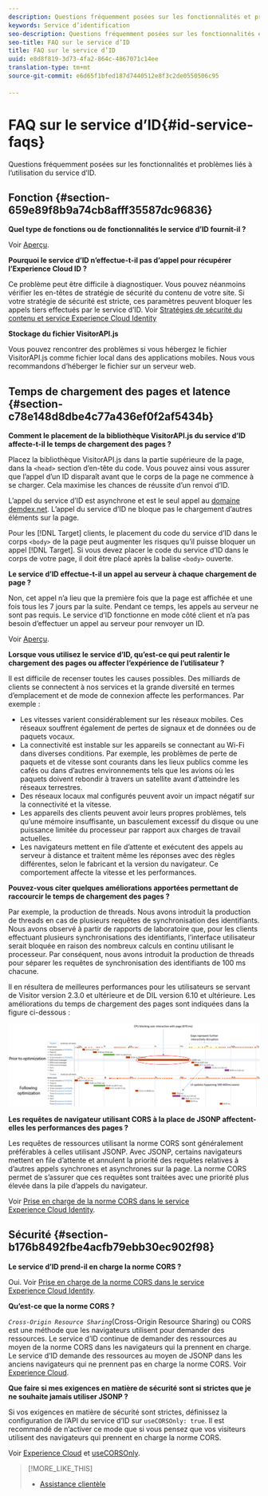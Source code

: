 ```yaml
---
description: Questions fréquemment posées sur les fonctionnalités et problèmes liés à l’utilisation du service d’ID.
keywords: Service d’identification
seo-description: Questions fréquemment posées sur les fonctionnalités et problèmes liés à l’utilisation du service d’ID.
seo-title: FAQ sur le service d’ID
title: FAQ sur le service d’ID
uuid: e8d8f819-3d73-4fa2-864c-4867071c14ee
translation-type: tm+mt
source-git-commit: e6d65f1bfed187d7440512e8f3c2de0550506c95

---
```



# FAQ sur le service d’ID{#id-service-faqs}

Questions fréquemment posées sur les fonctionnalités et problèmes liés à l’utilisation du service d’ID.

## Fonction {#section-659e89f8b9a74cb8afff35587dc96836}

**Quel type de fonctions ou de fonctionnalités le service d’ID fournit-il ?**

Voir [Aperçu](../introduction/overview.md).

**Pourquoi le service d’ID n’effectue-t-il pas d’appel pour récupérer l’Experience Cloud ID ?**

Ce problème peut être difficile à diagnostiquer. Vous pouvez néanmoins vérifier les en-têtes de stratégie de sécurité du contenu de votre site. Si votre stratégie de sécurité est stricte, ces paramètres peuvent bloquer les appels tiers effectués par le service d’ID. Voir [Stratégies de sécurité du contenu et service Experience Cloud Identity](../reference/csp.md#concept-968c423a7392479db0a0d821ae9783e3)

**Stockage du fichier VisitorAPI.js**

Vous pouvez rencontrer des problèmes si vous hébergez le fichier VisitorAPI.js comme fichier local dans des applications mobiles. Nous vous recommandons d’héberger le fichier sur un serveur web.

## Temps de chargement des pages et latence {#section-c78e148d8dbe4c77a436ef0f2af5434b}

**Comment le placement de la bibliothèque VisitorAPI.js du service d’ID affecte-t-il le temps de chargement des pages ?**

Placez la bibliothèque VisitorAPI.js dans la partie supérieure de la page, dans la `<head>` section d’en-tête du code. Vous pouvez ainsi vous assurer que l’appel d’un ID disparaît avant que le corps de la page ne commence à se charger. Cela maximise les chances de réussite d’un renvoi d’ID.

L’appel du service d’ID est asynchrone et est le seul appel au [domaine demdex.net](https://marketing.adobe.com/resources/help/en_US/aam/demdex-calls.html). L’appel du service d’ID ne bloque pas le chargement d’autres éléments sur la page.

Pour les [!DNL Target] clients, le placement du code du service d’ID dans le corps `<body>` de la page peut augmenter les risques qu’il puisse bloquer un appel [!DNL Target]. Si vous devez placer le code du service d’ID dans le corps de votre page, il doit être placé après la balise `<body>` ouverte.

**Le service d’ID effectue-t-il un appel au serveur à chaque chargement de page ?**

Non, cet appel n’a lieu que la première fois que la page est affichée et une fois tous les 7 jours par la suite. Pendant ce temps, les appels au serveur ne sont pas requis. Le service d’ID fonctionne en mode côté client et n’a pas besoin d’effectuer un appel au serveur pour renvoyer un ID.

Voir [Aperçu](../introduction/overview.md).

**Lorsque vous utilisez le service d’ID, qu’est-ce qui peut ralentir le chargement des pages ou affecter l’expérience de l’utilisateur ?**

Il est difficile de recenser toutes les causes possibles. Des milliards de clients se connectent à nos services et la grande diversité en termes d’emplacement et de mode de connexion affecte les performances. Par exemple :

* Les vitesses varient considérablement sur les réseaux mobiles. Ces réseaux souffrent également de pertes de signaux et de données ou de paquets vocaux.
* La connectivité est instable sur les appareils se connectant au Wi-Fi dans diverses conditions. Par exemple, les problèmes de perte de paquets et de vitesse sont courants dans les lieux publics comme les cafés ou dans d’autres environnements tels que les avions où les paquets doivent rebondir à travers un satellite avant d’atteindre les réseaux terrestres.
* Des réseaux locaux mal configurés peuvent avoir un impact négatif sur la connectivité et la vitesse.
* Les appareils des clients peuvent avoir leurs propres problèmes, tels qu’une mémoire insuffisante, un basculement excessif du disque ou une puissance limitée du processeur par rapport aux charges de travail actuelles.
* Les navigateurs mettent en file d’attente et exécutent des appels au serveur à distance et traitent même les réponses avec des règles différentes, selon le fabricant et la version du navigateur. Ce comportement affecte la vitesse et les performances.

**Pouvez-vous citer quelques améliorations apportées permettant de raccourcir le temps de chargement des pages ?**

Par exemple, la production de threads. Nous avons introduit la production de threads en cas de plusieurs requêtes de synchronisation des identifiants. Nous avons observé à partir de rapports de laboratoire que, pour les clients effectuant plusieurs synchronisations des identifiants, l’interface utilisateur serait bloquée en raison des nombreux calculs en continu utilisant le processeur. Par conséquent, nous avons introduit la production de threads pour séparer les requêtes de synchronisation des identifiants de 100 ms chacune.

Il en résultera de meilleures performances pour les utilisateurs se servant de Visitor version 2.3.0 et ultérieure et de DIL version 6.10 et ultérieure. Les améliorations du temps de chargement des pages sont indiquées dans la figure ci-dessous :

![](assets/id_sync_improvements_copy.png)

**Les requêtes de navigateur utilisant CORS à la place de JSONP affectent-elles les performances des pages ?**

Les requêtes de ressources utilisant la norme CORS sont généralement préférables à celles utilisant JSONP. Avec JSONP, certains navigateurs mettent en file d’attente et annulent la priorité des requêtes relatives à d’autres appels synchrones et asynchrones sur la page. La norme CORS permet de s’assurer que ces requêtes sont traitées avec une priorité plus élevée dans la pile d’appels du navigateur.

Voir [Prise en charge de la norme CORS dans le service Experience Cloud Identity](../reference/cors.md#concept-6c280446990d46d88ba9da15d2dcc758).

## Sécurité {#section-b176b8492fbe4acfb79ebb30ec902f98}

**Le service d’ID prend-il en charge la norme CORS ?**

Oui. Voir [Prise en charge de la norme CORS dans le service Experience Cloud Identity](../reference/cors.md#concept-6c280446990d46d88ba9da15d2dcc758).

**Qu’est-ce que la norme CORS ?**

*`Cross-Origin Resource Sharing`*(Cross-Origin Resource Sharing) ou CORS est une méthode que les navigateurs utilisent pour demander des ressources. Le service d’ID continue de demander des ressources au moyen de la norme CORS dans les navigateurs qui la prennent en charge. Le service d’ID demande des ressources au moyen de JSONP dans les anciens navigateurs qui ne prennent pas en charge la norme CORS. Voir [Experience Cloud](../reference/cors.md#concept-6c280446990d46d88ba9da15d2dcc758).

**Que faire si mes exigences en matière de sécurité sont si strictes que je ne souhaite jamais utiliser JSONP ?**

Si vos exigences en matière de sécurité sont strictes, définissez la configuration de l’API du service d’ID sur `useCORSOnly: true`. Il est recommandé de n’activer ce mode que si vous pensez que vos visiteurs utilisent des navigateurs qui prennent en charge la norme CORS.

Voir [Experience Cloud](../reference/cors.md#concept-6c280446990d46d88ba9da15d2dcc758) et [useCORSOnly](../library/function-vars/use-cors-only.md#reference-8a9a143d838b48d6b23329b84b13e1fa).

>[!MORE_LIKE_THIS]
>
>* [Assistance clientèle](https://helpx.adobe.com/marketing-cloud/contact-support.html)

